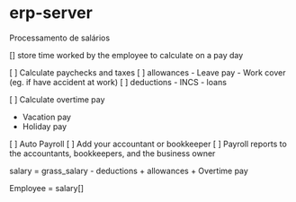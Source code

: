 # erp-server
Processamento de salários


[] store time worked by the employee to calculate on a pay day

[ ] Calculate paychecks and taxes
    [ ] allowances 
      - Leave pay 
      - Work cover (eg. if have accident at work)
    [ ] deductions
      - INCS
      - loans

[ ] Calculate overtime pay
  - Vacation pay
  - Holiday pay
    
[ ] Auto Payroll 
[ ] Add your accountant or bookkeeper
[ ] Payroll reports to the accountants, bookkeepers, and the business owner


salary = grass_salary - deductions + allowances + Overtime pay


Employee = salary[] 